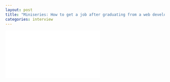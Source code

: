 ```yaml
---
layout: post
title: "Miniseries: How to get a job after graduating from a web developer bootcamp"
categories: interview
---
```

<div class="embed-container  ratio16x9  youtube">
  <iframe src="//www.youtube.com/embed/Kf-9dRNdKsM" frameborder="0" allowfullscreen></iframe>
</div>
